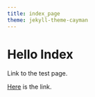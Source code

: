 ```yaml
---
title: index_page
theme: jekyll-theme-cayman
---
```


# Hello Index

Link to the test page.

[Here](test.md) is the link.